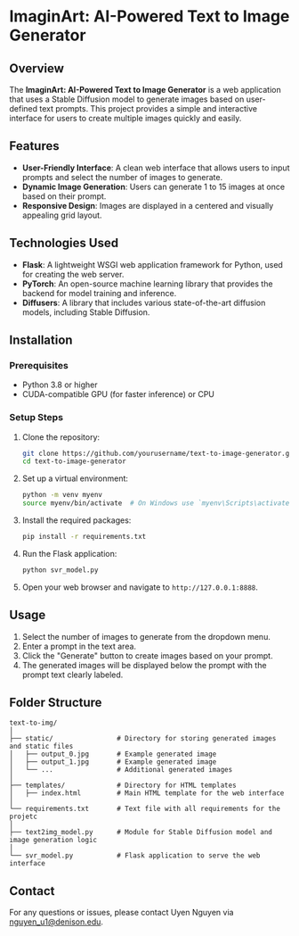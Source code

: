 # ImaginArt: AI-Powered Text to Image Generator

## Overview

The **ImaginArt: AI-Powered Text to Image Generator** is a web application that uses a Stable Diffusion model to generate images based on user-defined text prompts. This project provides a simple and interactive interface for users to create multiple images quickly and easily.

## Features

- **User-Friendly Interface**: A clean web interface that allows users to input prompts and select the number of images to generate.
- **Dynamic Image Generation**: Users can generate 1 to 15 images at once based on their prompt.
- **Responsive Design**: Images are displayed in a centered and visually appealing grid layout.

## Technologies Used

- **Flask**: A lightweight WSGI web application framework for Python, used for creating the web server.
- **PyTorch**: An open-source machine learning library that provides the backend for model training and inference.
- **Diffusers**: A library that includes various state-of-the-art diffusion models, including Stable Diffusion.
## Installation

### Prerequisites

- Python 3.8 or higher
- CUDA-compatible GPU (for faster inference) or CPU

### Setup Steps

1. Clone the repository:

   ```bash
   git clone https://github.com/yourusername/text-to-image-generator.git
   cd text-to-image-generator
   ```

2. Set up a virtual environment:

   ```bash
   python -m venv myenv
   source myenv/bin/activate  # On Windows use `myenv\Scripts\activate`
   ```

3. Install the required packages:

   ```bash
   pip install -r requirements.txt
   ```

4. Run the Flask application:

   ```bash
   python svr_model.py
   ```

5. Open your web browser and navigate to `http://127.0.0.1:8888`.

## Usage

1. Select the number of images to generate from the dropdown menu.
2. Enter a prompt in the text area.
3. Click the "Generate" button to create images based on your prompt.
4. The generated images will be displayed below the prompt with the prompt text clearly labeled.

## Folder Structure

```
text-to-img/
│
├── static/                # Directory for storing generated images and static files
│   ├── output_0.jpg       # Example generated image
│   ├── output_1.jpg       # Example generated image
│   └── ...                # Additional generated images
│
├── templates/             # Directory for HTML templates
│   ├── index.html         # Main HTML template for the web interface
│
└── requirements.txt       # Text file with all requirements for the projetc
│
├── text2img_model.py      # Module for Stable Diffusion model and image generation logic
│
└── svr_model.py           # Flask application to serve the web interface
```

## **Contact**
For any questions or issues, please contact Uyen Nguyen via [nguyen_u1@denison.edu](mailto:nguyen_u1@denison.edu).